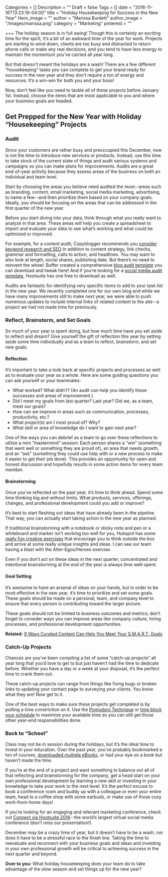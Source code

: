 Categories = []
Description = ""
Draft = false
Tags = []
date = "2016-11-16T13:23:16-04:00"
title = "Holiday Housekeeping for Success in the New Year"
Hero_image = ""
author = "Marissa Burdett"
author_image = "/images/marissa.png"
category = "Marketing"
pinterest = ""

+++
The holiday season is in full swing! Though this is certainly an exciting time for the spirit, it’s a bit of an awkward time of the year for work. Projects are starting to wind down, clients are too busy and distracted to return phone calls or make any real decisions, and you tend to have less energy to maintain the momentum you’ve carried all year long.


But that doesn’t meant the holidays are a wash! There are a few different “housekeeping” tasks you can complete to get your brand ready for success in the new year and they don’t require a ton of energy and resources. It’s a win-win for both you and your boss!


Now, don’t feel like you need to tackle all of these projects before January 1st. Instead, choose the items that are most applicable to you and where your business goals are headed.


## Get Prepped for the New Year with Holiday “Housekeeping” Projects


### Audit


Since your customers are rather busy and preoccupied this December, now is not the time to introduce new services or products. Instead, use this time to take stock of the current state of things and audit various systems and campaigns so you can make plans for improvements. Audits are a great end-of-year activity because they assess areas of the business on both an individual and team level.


Start by choosing the areas you believe need audited the most--areas such as branding, content, email marketing, social media marketing, advertising, to name a few--and then prioritize them based on your company goals. Ideally, you should be focusing on the areas that can be addressed in the first quarter of the new year.


Before you start diving into your data, think through what you really want to analyze in that area. These areas will help you create a spreadsheet to import and evaluate your data to see what’s working and what could be optimized or improved.


For example, for a content audit, Copyblogger recommends you [consider keyword research and SEO](http://www.copyblogger.com/content-audit/) in addition to content strategy, link checks, grammar and formatting, calls to action, and headlines. You may want to also look at length, social shares, publishing date. But there’s no need to reinvent the wheel: Buffer created a comprehensive [blog audit template](https://blog.bufferapp.com/content-audit
) you can download and tweak here! And if you’re looking for a [social media audit template](https://blog.hootsuite.com/social-media-audit-template/), Hootsuite has one free to download as well.


Audits are fantastic for identifying very specific items to add to your task list in the new year. We recently completed one for our own blog and while we have many improvements still to make next year, we were able to push numerous updates to include internal links of related content to the site--a project we had not made time for previously.


### Reflect, Brainstorm, and Set Goals


So much of your year is spent doing, but how much time have you set aside to reflect and dream? Give yourself the gift of reflection this year by setting aside some time individually and as a team to reflect, brainstorm, and set new goals.


#### Reflection


It’s important to take a look back at specific projects and processes as well as to evaluate your year as a whole. Here are some guiding questions you can ask yourself or your teammates:


- What worked? What didn’t? (An audit can help you identify these successes and areas of improvement.)
- Did I meet my goals from last quarter? Last year? Did we, as a team, meet our goals?
- How can we improve in areas such as communication, processes, productivity, etc.?
- What project(s) am I most proud of? Why?
- What skill or area of knowledge do I want to gain next year?


One of the ways you can debrief as a team to go over these reflections to utilize a mini “mastermind” session: Each person shares a “win” (something that went well or something they are proud of), an area that needs growth, and an “ask” (something they could use help with or a new process to make it easier to get their job done). This provides an opportunity for open and honest discussion and hopefully results in some action items for every team member.


#### Brainstorming


Once you’ve reflected on the past year, it’s time to think ahead. Spend some time thinking big and without limits. What products, services, offerings, changes, and professional development could you add or improve?


It’s best to start fleshing out ideas that have already been in the pipeline. That way, you can actually start taking action in the new year as planned.


If traditional brainstorming with a notebook or sticky note and pen or a whiteboard and marker isn’t working too well for you, Hubspot has some [really fun creative exercises](http://blog.hubspot.com/marketing/creative-exercises-better-than-brainstorming) that encourage you to think outside the box and arrive at some really unique insights and ideas. I can see our team having a blast with the Alter-Egos/Heroes exercise.


Even if you don’t act on these ideas in the next quarter, concentrated and intentional brainstorming at the end of the year is always time well-spent.


#### Goal Setting


It’s awesome to have an arsenal of ideas on your hands, but in order to be most effective in the new year, it’s time to prioritize and set some goals. These goals should be made on a personal, team, and company level to ensure that every person is contributing toward the larger picture.


These goals should not be limited to business outcomes and metrics; don’t forget to consider ways you can improve areas like company culture, hiring processes, and professional development opportunities.


**Related:** [9 Ways Curated Content Can Help You Meet Your S.M.A.R.T. Goals](https://upcontent.com/post/9-ways-curated-content-helps-achieve-smart-goals/)


### Catch-Up Projects


Chances are you’ve been compiling a list of some “catch-up projects” all year long that you’d love to get to but just haven’t had the time to dedicate before. Whether you have a day or a week at your disposal, it’s the perfect time to crank them out.


These catch-up projects can range from things like fixing bugs or broken links to updating your contact page to surveying your clients. You know what they are! Now get to it.


One of the best ways to make sure these projects get completed is by putting a time constriction on it. Use the [Pomodoro Technique](https://zapier.com/blog/best-pomodoro-apps/) or [time block your schedule](http://www.makeuseof.com/tag/time-blocking-secret-weapon-better-focus/) to maximize your available time so you can still get those other year-end responsibilities done.


### Back to “School”


Class may not be in session during the holidays, but it’s the ideal time to invest in your education. Over the past year, you’ve probably bookmarked a ton of courses, [downloaded multiple eBooks](https://app.convertkit.com/landing_pages/57782), or had your eye on a book but haven’t made the time.


If you’re at the end of a project and want something to balance out all of that reflecting and brainstorming for the company, get a head start on your own professional development by learning a new skill or investing in your knowledge to take your work to the next level. It’s the perfect excuse to book a conference room and buddy up with a colleague or even your entire team, head to a coffee shop with some earbuds, or make use of those cozy work-from-home days!


If you’re looking for an engaging and relevant marketing conference, check out [Connect via Hootsuite 2016](http://ow.ly/IjKz303gwXE)--the world’s largest virtual social media conference (don’t miss our presentation!).


December may be a crazy time of year, but it doesn’t have to be a wash, nor does it have to be a stressful race to the finish line. Taking the time to reevaluate and reconnect with your business goals and ideas and investing in your own professional growth will be critical to achieving success in the next quarter and beyond.


**Over to you:** What holiday housekeeping does your team do to take advantage of the slow season and set things up for the new year?
